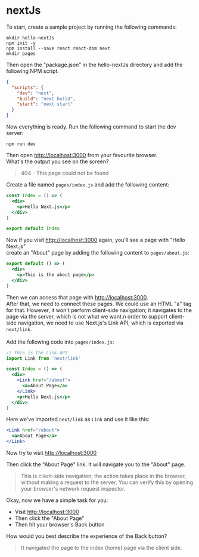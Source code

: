 # nextJs

To start, create a sample project by running the following commands:

```node
mkdir hello-nextJs
npm init -y
npm install --save react react-dom next
mkdir pages
```

Then open the "package.json" in the hello-nextJs directory and add the following NPM script.

```json
{
  "scripts": {
    "dev": "next",
    "build": "next build",
    "start": "next start"
  }
}
```

Now everything is ready. Run the following command to start the dev server:

```
npm run dev
```

Then open [http://localhost:3000](http://localhost:3000) from your favourite browser.<br />
What's the output you see on the screen?

> 404 - This page could not be found

Create a file named `pages/index.js` and add the following content:

```jsx
const Index = () => (
  <div>
    <p>Hello Next.js</p>
  </div>
)

export default Index
```

Now if you visit [http://localhost:3000](http://localhost:3000) again, you'll see a page with "Hello Next.js"
<br />
create an "About" page by adding the following content to `pages/about.js`:

```jsx
export default () => (
  <div>
    <p>This is the about page</p>
  </div>
)
```

Then we can access that page with [http://localhost:3000](http://localhost:3000).
<br />
After that, we need to connect these pages. We could use an HTML "a" tag for that. However, it won't perform client-side navigation; it navigates to the page via the server, which is not what we want.n order to support client-side navigation, we need to use Next.js's Link API, which is exported via `next/link`.
<br />
<br />
Add the following code into `pages/index.js`:

```jsx
// This is the Link API
import Link from 'next/link'

const Index = () => (
  <div>
    <Link href="/about">
      <a>About Page</a>
    </Link>
    <p>Hello Next.js</p>
  </div>
)
```

Here we've imported `next/link` as `Link` and use it like this:

```jsx
<Link href="/about">
  <a>About Page</a>
</Link>
```

Now try to visit [http://localhost:3000](http://localhost:3000)

Then click the "About Page" link. It will navigate you to the "About" page.

> This is client-side navigation; the action takes place in the browser, without making a request to the server.
> You can verify this by opening your browser's network request inspector.

Okay, now we have a simple task for you:

- Visit [http://localhost:3000](http://localhost:3000)
- Then click the "About Page"
- Then hit your browser's Back button

How would you best describe the experience of the Back button?

> It navigated the page to the index (home) page via the client side.
